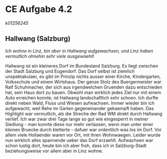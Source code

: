 # CE Aufgabe 4.2 

*k01256245*

## Hallwang (Salzburg)

*Ich wohne in Linz, bin aber in Hallwang aufgewachsen, und Linz haben vermutlich ohnehin sehr viele ausgewaehlt*

Hallwang ist ein kleineres Dorf im Bundesland Salzburg. Es liegt zwischen der Stadt Salzburg und Eugendorf. Das Dorf selbst ist ziemlich unspektakulaer, es gibt im Prinzip nichts ausser einer Kirche, Kindergarten, Volksschule und einem Wirtshaus. Der ganze Stolz des Buergermeister war Ralf Schuhmacher, der sich aus irgendwelchen Gruenden dazu entschieden hat, sein Haus dort zu bauen. Obwohl man wirklich jedes Ziel nur mit einem Auto erreichen konnte, ist Hallwang landschaftlich sehr schoen. Ich durfte direkt neben Wald, Fluss und Wiesen aufwachsen. Immer wieder bin ich aufgewacht, weil Rehe im Garten gegeneinander gekaempft haben. Das Highlight war vermutlich, als die Streche der Rad WM direkt durch Hallwang verlief. Ich war zwar drei Tage lange so gut wie eingesperrt in meiner Siedlung - man konnte diese nur mehr verlassen, wenn man unter einer kleinen Bruecke durch kletterte - dafuer war ordentlich was los im Dorf. Vor allem viele Hollaender waren vor Ort, mit ihren Wohnwaegen. Leider wurde nun wirklich alles spannende ueber das Dorf erzaehlt. Aufwachsen war schon lustig dort, heute bin ich aber froh, dass ich in Salzburg-Stadt beziehungsweise vor allem aber in Linz wohne.




